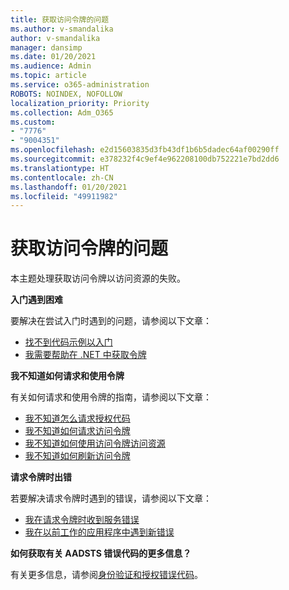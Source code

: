 ```yaml
---
title: 获取访问令牌的问题
ms.author: v-smandalika
author: v-smandalika
manager: dansimp
ms.date: 01/20/2021
ms.audience: Admin
ms.topic: article
ms.service: o365-administration
ROBOTS: NOINDEX, NOFOLLOW
localization_priority: Priority
ms.collection: Adm_O365
ms.custom:
- "7776"
- "9004351"
ms.openlocfilehash: e2d15603835d3fb43df1b6b5dadec64af00290ff
ms.sourcegitcommit: e378232f4c9ef4e962208100db752221e7bd2dd6
ms.translationtype: HT
ms.contentlocale: zh-CN
ms.lasthandoff: 01/20/2021
ms.locfileid: "49911982"
---
```

# <a name="issues-with-getting-access-tokens"></a>获取访问令牌的问题

本主题处理获取访问令牌以访问资源的失败。

**入门遇到困难**

要解决在尝试入门时遇到的问题，请参阅以下文章：

- [找不到代码示例以入门](https://docs.microsoft.com/azure/active-directory/develop/sample-v2-code) 
- [我需要帮助在 .NET 中获取令牌](https://docs.microsoft.com/azure/active-directory/develop/authentication-flows-app-scenarios)

**我不知道如何请求和使用令牌**

有关如何请求和使用令牌的指南，请参阅以下文章：

- [我不知道怎么请求授权代码](https://docs.microsoft.com/azure/active-directory/develop/v2-oauth2-auth-code-flow#request-an-authorization-code) 
- [我不知道如何请求访问令牌](https://docs.microsoft.com/azure/active-directory/develop/v2-oauth2-auth-code-flow#use-the-authorization-code-to-request-an-access-token) 
- [我不知道如何使用访问令牌访问资源](https://docs.microsoft.com/azure/active-directory/develop/v2-oauth2-auth-code-flow#use-the-access-token-to-access-the-resource) 
- [我不知道如何刷新访问令牌](https://docs.microsoft.com/azure/active-directory/develop/v2-oauth2-auth-code-flow#refreshing-the-access-tokens)

**请求令牌时出错**

若要解决请求令牌时遇到的错误，请参阅以下文章：

- [我在请求令牌时收到服务错误](https://docs.microsoft.com/azure/active-directory/develop/reference-aadsts-error-codes) 
- [我在以前工作的应用程序中遇到新错误](https://docs.microsoft.com/azure/active-directory/develop/reference-breaking-changes)

**如何获取有关 AADSTS 错误代码的更多信息？**

有关更多信息，请参阅[身份验证和授权错误代码](https://docs.microsoft.com/azure/active-directory/develop/reference-aadsts-error-codes)。





